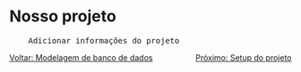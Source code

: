 # Nosso projeto

<pre>
	Adicionar informações do projeto
</pre>

<div style="display: flex; justify-content: space-between;">
  <a href="./0002-modelagem-banco-de-dados.md">Voltar: Modelagem de banco de dados</a>
  <a href="./0004-faça-você-mesmo-o-setup.md">Próximo: Setup do projeto</a>
</div>